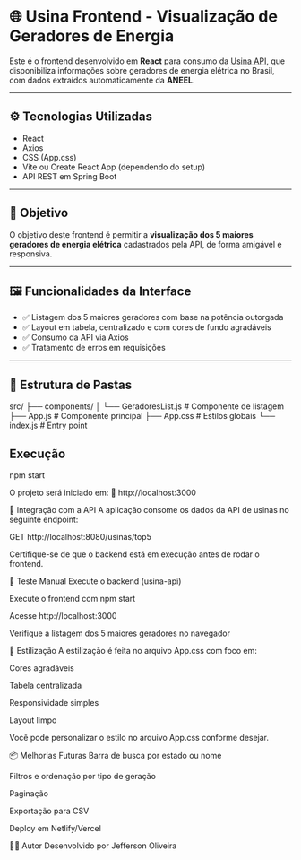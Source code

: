 # 🌐 Usina Frontend - Visualização de Geradores de Energia

Este é o frontend desenvolvido em **React** para consumo da [Usina API](https://github.com/seu-repositorio/usina-api), que disponibiliza informações sobre geradores de energia elétrica no Brasil, com dados extraídos automaticamente da **ANEEL**.

---

## ⚙️ Tecnologias Utilizadas

- React
- Axios
- CSS (App.css)
- Vite ou Create React App (dependendo do setup)
- API REST em Spring Boot

---

## 🎯 Objetivo

O objetivo deste frontend é permitir a **visualização dos 5 maiores geradores de energia elétrica** cadastrados pela API, de forma amigável e responsiva.

---

## 🖼️ Funcionalidades da Interface

- ✅ Listagem dos 5 maiores geradores com base na potência outorgada
- ✅ Layout em tabela, centralizado e com cores de fundo agradáveis
- ✅ Consumo da API via Axios
- ✅ Tratamento de erros em requisições

---

## 📁 Estrutura de Pastas

src/ ├── components/ │ └── GeradoresList.js # Componente de listagem ├── App.js # Componente principal ├── App.css # Estilos globais └── index.js # Entry point


## Execução

npm start

O projeto será iniciado em:
📍 http://localhost:3000

🔗 Integração com a API
A aplicação consome os dados da API de usinas no seguinte endpoint:

GET http://localhost:8080/usinas/top5

Certifique-se de que o backend está em execução antes de rodar o frontend.


🧪 Teste Manual
Execute o backend (usina-api)

Execute o frontend com npm start

Acesse http://localhost:3000

Verifique a listagem dos 5 maiores geradores no navegador

💄 Estilização
A estilização é feita no arquivo App.css com foco em:

Cores agradáveis

Tabela centralizada

Responsividade simples

Layout limpo

Você pode personalizar o estilo no arquivo App.css conforme desejar.

📦 Melhorias Futuras
Barra de busca por estado ou nome

Filtros e ordenação por tipo de geração

Paginação

Exportação para CSV

Deploy em Netlify/Vercel

👨‍💻 Autor
Desenvolvido por Jefferson Oliveira
